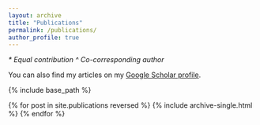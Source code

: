 ```yaml
---
layout: archive
title: "Publications"
permalink: /publications/
author_profile: true
---
```


*\* Equal contribution*
*^ Co-corresponding author*

You can also find my articles on my [Google Scholar profile](http://scholar.google.com/citations?user=hKTUdOoAAAAJ&hl=en&oi=ao).

{% include base_path %}

{% for post in site.publications reversed %}
  {% include archive-single.html %}
{% endfor %}

